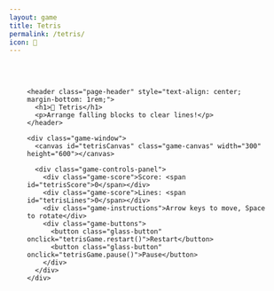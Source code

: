 ```yaml
---
layout: game
title: Tetris
permalink: /tetris/
icon: 🧩
---
```


<div class="main-content" data-page-script="tetris-game">
  <div class="glass-panel" style="padding: 2rem; height: 100%; display: flex; flex-direction: column; align-items: center;">
    
    <header class="page-header" style="text-align: center; margin-bottom: 1rem;">
      <h1>🧩 Tetris</h1>
      <p>Arrange falling blocks to clear lines!</p>
    </header>

    <div class="game-window">
      <canvas id="tetrisCanvas" class="game-canvas" width="300" height="600"></canvas>
      
      <div class="game-controls-panel">
        <div class="game-score">Score: <span id="tetrisScore">0</span></div>
        <div class="game-score">Lines: <span id="tetrisLines">0</span></div>
        <div class="game-instructions">Arrow keys to move, Space to rotate</div>
        <div class="game-buttons">
          <button class="glass-button" onclick="tetrisGame.restart()">Restart</button>
          <button class="glass-button" onclick="tetrisGame.pause()">Pause</button>
        </div>
      </div>
    </div>

  </div>
</div> 